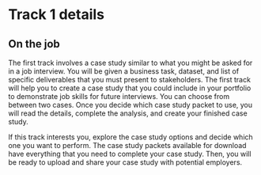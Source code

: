 # Track 1 details
## On the job
The first track involves a case study similar to what you might be asked for in a job interview. You will be given a business task, dataset, and list of specific deliverables that you must present to stakeholders. The first track will help you to create a case study that you could include in your portfolio to demonstrate job skills for future interviews. You can choose from between two cases. Once you decide which case study packet to use, you will read the details, complete the analysis, and create your finished case study. 

If this track interests you, explore the case study options and decide which one you want to perform. The case study packets available for download have everything that you need to complete your case study. Then, you will be ready to upload and share your case study with potential employers.
